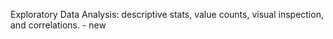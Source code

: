 Exploratory Data Analysis: descriptive stats, value counts, visual inspection, and correlations. - new